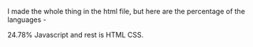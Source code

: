 I made the whole thing in the html file, but here are the percentage of the languages - 

24.78% Javascript and rest is HTML CSS.
